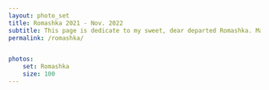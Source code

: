 ```yaml
---
layout: photo_set
title: Romashka 2021 - Nov. 2022
subtitle: This page is dedicate to my sweet, dear departed Romashka. May her feral spirit live on. Click <a href="https://www.djnovack.github.io/movies"> here </a> for videos.
permalink: /romashka/


photos:
    set: Romashka
    size: 100
---
```


